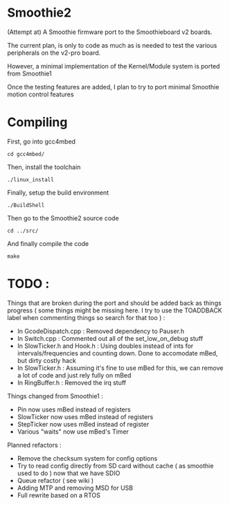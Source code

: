 # Smoothie2

(Attempt at) A Smoothie firmware port to the Smoothieboard v2 boards.

The current plan, is only to code as much as is needed to test the various peripherals on the v2-pro board.

However, a minimal implementation of the Kernel/Module system is ported from Smoothie1

Once the testing features are added, I plan to try to port minimal Smoothie motion control features

# Compiling

First, go into gcc4mbed

    cd gcc4mbed/

Then, install the toolchain

    ./linux_install

Finally, setup the build environment

    ./BuildShell

Then go to the Smoothie2 source code

    cd ../src/

And finally compile the code

    make

# TODO : 

Things that are broken during the port and should be added back as things progress ( some things might be missing here. I try to use the TOADDBACK label when commenting things so search for that too ) : 

* In GcodeDispatch.cpp : Removed dependency to Pauser.h
* In Switch.cpp : Commented out all of the set_low_on_debug stuff
* In SlowTicker.h and Hook.h : Using doubles instead of ints for intervals/frequencies and counting down. Done to accomodate mBed, but dirty costly hack
* In SlowTicker.h : Assuming it's fine to use mBed for this, we can remove a lot of code and just rely fully on mBed
* In RingBuffer.h : Removed the irq stuff

Things changed from Smoothie1 : 

* Pin now uses mBed instead of registers
* SlowTicker now uses mBed instead of registers
* StepTicker now uses mBed instead of register
* Various "waits" now use mBed's Timer

Planned refactors : 

* Remove the checksum system for config options
* Try to read config directly from SD card without cache ( as smoothie used to do ) now that we have SDIO
* Queue refactor ( see wiki )
* Adding MTP and removing MSD for USB
* Full rewrite based on a RTOS
